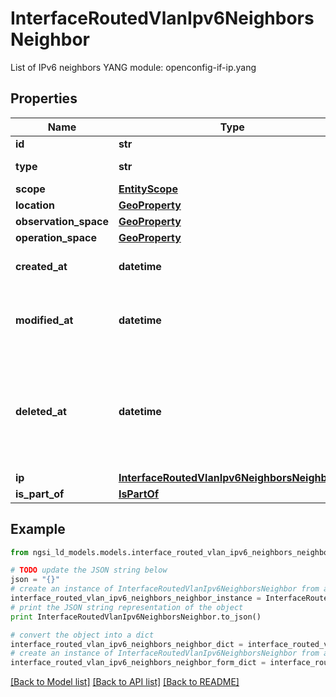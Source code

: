# InterfaceRoutedVlanIpv6NeighborsNeighbor

List of IPv6 neighbors  YANG module: openconfig-if-ip.yang 

## Properties

Name | Type | Description | Notes
------------ | ------------- | ------------- | -------------
**id** | **str** | Entity id.  | [optional] 
**type** | **str** | NGSI-LD Entity identifier. It has to be InterfaceRoutedVlanIpv6NeighborsNeighbor. | [default to 'InterfaceRoutedVlanIpv6NeighborsNeighbor']
**scope** | [**EntityScope**](EntityScope.md) |  | [optional] 
**location** | [**GeoProperty**](GeoProperty.md) |  | [optional] 
**observation_space** | [**GeoProperty**](GeoProperty.md) |  | [optional] 
**operation_space** | [**GeoProperty**](GeoProperty.md) |  | [optional] 
**created_at** | **datetime** | Is defined as the temporal Property at which the Entity, Property or Relationship was entered into an NGSI-LD system.  | [optional] [readonly] 
**modified_at** | **datetime** | Is defined as the temporal Property at which the Entity, Property or Relationship was last modified in an NGSI-LD system, e.g. in order to correct a previously entered incorrect value.  | [optional] [readonly] 
**deleted_at** | **datetime** | Is defined as the temporal Property at which the Entity, Property or Relationship was deleted from an NGSI-LD system.  Entity deletion timestamp. See clause 4.8 It is only used in notifications reporting deletions and in the Temporal Representation of Entities (clause 4.5.6), Properties (clause 4.5.7), Relationships (clause 4.5.8) and LanguageProperties (clause 5.2.32).  | [optional] [readonly] 
**ip** | [**InterfaceRoutedVlanIpv6NeighborsNeighborIp**](InterfaceRoutedVlanIpv6NeighborsNeighborIp.md) |  | [optional] 
**is_part_of** | [**IsPartOf**](IsPartOf.md) |  | 

## Example

```python
from ngsi_ld_models.models.interface_routed_vlan_ipv6_neighbors_neighbor import InterfaceRoutedVlanIpv6NeighborsNeighbor

# TODO update the JSON string below
json = "{}"
# create an instance of InterfaceRoutedVlanIpv6NeighborsNeighbor from a JSON string
interface_routed_vlan_ipv6_neighbors_neighbor_instance = InterfaceRoutedVlanIpv6NeighborsNeighbor.from_json(json)
# print the JSON string representation of the object
print InterfaceRoutedVlanIpv6NeighborsNeighbor.to_json()

# convert the object into a dict
interface_routed_vlan_ipv6_neighbors_neighbor_dict = interface_routed_vlan_ipv6_neighbors_neighbor_instance.to_dict()
# create an instance of InterfaceRoutedVlanIpv6NeighborsNeighbor from a dict
interface_routed_vlan_ipv6_neighbors_neighbor_form_dict = interface_routed_vlan_ipv6_neighbors_neighbor.from_dict(interface_routed_vlan_ipv6_neighbors_neighbor_dict)
```
[[Back to Model list]](../README.md#documentation-for-models) [[Back to API list]](../README.md#documentation-for-api-endpoints) [[Back to README]](../README.md)



